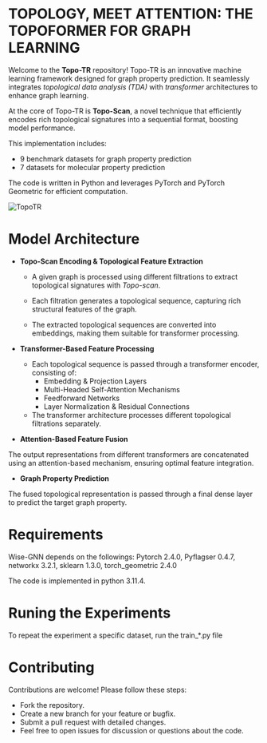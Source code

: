 
# TOPOLOGY, MEET ATTENTION: THE TOPOFORMER FOR GRAPH LEARNING
Welcome to the **Topo-TR** repository! Topo-TR is an innovative machine learning framework designed for graph property prediction. It seamlessly integrates *topological data analysis (TDA)* with *transformer* architectures to enhance graph learning.

At the core of Topo-TR is **Topo-Scan**, a novel technique that efficiently encodes rich topological signatures into a sequential format, boosting model performance.

This implementation includes:

- 9 benchmark datasets for graph property prediction
- 7 datasets for molecular property prediction

The code is written in Python and leverages PyTorch and PyTorch Geometric for efficient computation.

![TopoTR](https://github.com/user-attachments/assets/a7e5e309-9cde-4a56-8aa5-beb06b0faba8)



# Model Architecture
- **Topo-Scan Encoding & Topological Feature Extraction**

   - A given graph is processed using different filtrations to extract topological signatures with *Topo-scan*.
   - Each filtration generates a topological sequence, capturing rich structural features of the graph.

   - The extracted topological sequences are converted into embeddings, making them suitable for transformer processing.

- **Transformer-Based Feature Processing**
  - Each topological sequence is passed through a transformer encoder, consisting of:
    - Embedding & Projection Layers
    - Multi-Headed Self-Attention Mechanisms
    - Feedforward Networks
    - Layer Normalization & Residual Connections
  - The transformer architecture processes different topological filtrations separately.
- **Attention-Based Feature Fusion**
  
The output representations from different transformers are concatenated using an attention-based mechanism, ensuring optimal feature integration.
- **Graph Property Prediction**

The fused topological representation is passed through a final dense layer to predict the target graph property.


# Requirements
Wise-GNN depends on the followings:
Pytorch 2.4.0, Pyflagser 0.4.7, networkx 3.2.1, sklearn 1.3.0, torch_geometric 2.4.0

   
The code is implemented in python 3.11.4. 

# Runing the  Experiments
To repeat the experiment a specific dataset, run the train_*.py file
  

# Contributing
Contributions are welcome! Please follow these steps:

- Fork the repository.
- Create a new branch for your feature or bugfix.
- Submit a pull request with detailed changes.
- Feel free to open issues for discussion or questions about the code.

